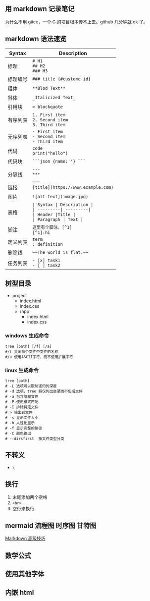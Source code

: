 ## 用 markdown 记录笔记

为什么不用 gitee，一个 G 的项目根本传不上去。github 几分钟就 ok 了。

## markdown 语法速览

| Syntax   | Description                                                                                                           |
| -------- | --------------------------------------------------------------------------------------------------------------------- |
| 标题     | `# H1` <br>`## H2` <br> `### H3`                                                                                      |
| 标题编号 | `### title {#custome-id}`                                                                                             |
| 粗体     | `**Blod Text**`                                                                                                       |
| 斜体     | `_Italicized Text_`                                                                                                   |
| 引用块   | `> blockquote`                                                                                                        |
| 有序列表 | `1. First item`<br>`2. Second item` <br>`3. Third item`                                                               |
| 无序列表 | `- First item`<br>`- Second item`<br>`- Third item`                                                                   |
| 代码     | `code` <br> `print("hello")`                                                                                          |
| 代码块   | ` ```json {name:''} ``` `                                                                                             |
| 分隔线   | `---` <br> `***` <br> `___`                                                                                           |
| 链接     | `[title](https://www.example.com)`                                                                                    |
| 图片     | `![alt text](image.jpg)`                                                                                              |
| 表格     | `\| Syntax \| Description \|`<br> `\| ---------\| ---------\|`<br>`\| Header \|Title \|`<br>`\| Paragraph \| Text \|` |
| 脚注     | `这里有个脚注。[^1]` <br> `[^1]:hi`                                                                                   |
| 定义列表 | `term` <br> `: definition `                                                                                           |
| 删除线   | `~~The world is flat.~~    `                                                                                          |
| 任务列表 | `- [x] task1 `<br> `- [ ] task2`                                                                                      |

## 树型目录

- project
  - index.html
  - index.css
  - /app
    - index.html
    - index.css

### windows 生成命令

```shell
tree [path] [/f] [/a]
#/f 显示每个文件中文件的名称
#/a 使用ASCII字符，而不使用扩展字符
```

### linux 生成命令

```shell
tree [path]
# -L 选项可以限制递归的深度
# -d 选项，tree 将仅列出目录而不包括文件
# -a 包含隐藏文件
# -P 使用模式匹配
# -I 排除特定文件
# > 输出到文件
# -s 显示文件大小
# -h 人性化显示
# -f 显示完整的路径
# -C 颜色输出
# --dirsfirst  按文件类型分类

```

## 不转义

- `\`

## 换行

1. 末尾添加两个空格
2. `<br>`
3. 空行来换行

## mermaid 流程图 时序图 甘特图

[Markdown 高级技巧](https://www.runoob.com/markdown/md-advance.html)

## 数学公式

## 使用其他字体

## 内嵌 html
